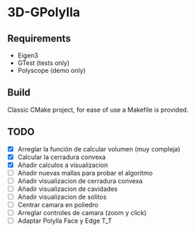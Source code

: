 # 3D-GPolylla

## Requirements
- Eigen3
- GTest (tests only)
- Polyscope (demo only)


## Build
Classic CMake project, for ease of use a Makefile is provided.


## TODO
- [x] Arreglar la función de calcular volumen (muy compleja) 
- [x] Calcular la cerradura convexa
- [x] Añadir calculos a visualizacion
- [ ] Añadir nuevas mallas para probar el algoritmo
- [ ] Añadir visualizacion de cerradura convexa
- [ ] Añadir visualizacion de cavidades
- [ ] Añadir visualizacion de solitos
- [ ] Centrar camara en poliedro
- [ ] Arreglar controles de camara (zoom y click)
- [ ] Adaptar Polylla Face y Edge T_T